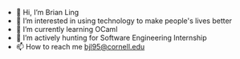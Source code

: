 - 👋 Hi, I’m Brian Ling
- 👀 I’m interested in using technology to make people's lives better
- 🌱 I’m currently learning OCaml
- 💞️ I’m actively hunting for Software Engineering Internship
- 📫 How to reach me bjl95@cornell.edu

<!---
bjl95/bjl95 is a ✨ special ✨ repository because its `README.md` (this file) appears on your GitHub profile.
You can click the Preview link to take a look at your changes.
--->
